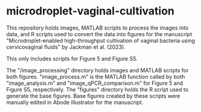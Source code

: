 # microdroplet-vaginal-cultivation

This repository holds images, MATLAB scripts to process the images into data, and R scripts used to convert the data into figures for the manuscript "Microdroplet-enabled high-throughput cultivation of vaginal bacteria using cervicovaginal fluids" by Jackman et al. (2023).

This only includes scripts for Figure 5 and Figure S5.

The "/image_processing" directory holds images and MATLAB scripts for both figures. "image_process.m" is the MATLAB function called by both "image_analysis.m" and "image_qPCR_comparison.m" for Figure 5 and Figure S5, respectively. The "figures" directory holds the R script used to generate the base figures. Base figures created by these scripts were manually edited in Abode Illustrator for the manuscript.
